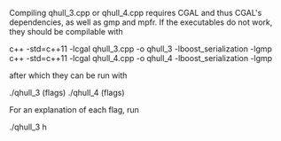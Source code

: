Compiling qhull_3.cpp or qhull_4.cpp requires CGAL and thus CGAL's dependencies, as well as gmp and mpfr. If the executables do not work, they should be compilable with 

c++ -std=c++11 -lcgal qhull_3.cpp -o qhull_3 -lboost_serialization -lgmp
c++ -std=c++11 -lcgal qhull_4.cpp -o qhull_4 -lboost_serialization -lgmp

after which they can be run with 

./qhull_3 (flags)
./qhull_4 (flags)

For an explanation of each flag, run 

./qhull_3 h